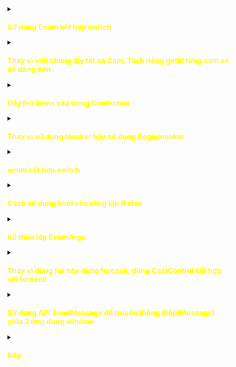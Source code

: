 <details>
<summary><h3 style="color:yellow">Sử dụng Enum kết hợp switch</h3></summary>
 <h3 style = "color : red">Code cũ</h3>

```
foreach (string camName in Enum.GetNames(typeof(eCamName)))
{
    RWFile.RWFilePath = Path.Combine(PathRoot, camName, ConfigName);

    switch (camName)
    {
        case "LoadingPre1":
            WriteCamSetting(camName, ref LoadingPre1);
            WriteCamOffset(camName, ref LoadingPre1);
            WriteCamLaser(camName, ref LoadingPre1);
            break;
        case "LoadingPre2":
            WriteCamSetting(camName, ref LoadingPre2);
            WriteCamOffset(camName, ref LoadingPre2);
            WriteCamLaser(camName, ref LoadingPre2);
            break;
        case "Laser1":
            WriteCamSetting(camName, ref Laser1);
            WriteCamOffset(camName, ref Laser1);
            WriteCamLaser(camName, ref Laser1);
            break;
        case "Laser2":
            WriteCamSetting(camName, ref Laser2);
            WriteCamOffset(camName, ref Laser2);
            WriteCamLaser(camName, ref Laser2);
            break;

        default: break;

    }
}
```

 <h3 style = "color : green">Code mới</h3>

```
string[] camNames = Enum.GetNames(typeof(eCamName));

foreach (string camName in camNames)
{
    RWFile.RWFilePath = Path.Combine(PathRoot, camName, ConfigName);

    CamSetting camSetting;

    switch (camName)
    {
        case "LoadingPre1":
            camSetting = LoadingPre1;
            break;
        case "LoadingPre2":
            camSetting = LoadingPre2;
            break;
        case "Laser1":
            camSetting = Laser1;
            break;
        case "Laser2":
            camSetting = Laser2;
            break;
        default:
            continue;
    }

    WriteCamSetting(camName, ref camSetting);
    WriteCamOffset(camName, ref camSetting);
    WriteCamLaser(camName, ref camSetting);
}
```
 
</details>

<details>
<summary><h3 style="color:yellow">Thay vì viết chung lấy tất cả Cam, Tách riêng getId từng cam sẽ dễ dàng hơn</h3></summary>
 <h3 style = "color : red">Code cũ</h3>

```
public void ReadParameterModelToView()
{
    eCamName camName = (eCamName)cboName.SelectedItem;
    if (camName == eCamName.LoadingPre1)
    {
        ReadCamSettingModelToView(LoadingPre1);
        ReadCamOffsetModelToView(LoadingPre1);
        ReadCamLaserModelToView(LoadingPre1);
    }
    if (camName == eCamName.LoadingPre2)
    {
        ReadCamSettingModelToView(LoadingPre2);
        ReadCamOffsetModelToView(LoadingPre2);
        ReadCamLaserModelToView(LoadingPre2);
    }
    if (camName == eCamName.Laser1)
    {
        ReadCamSettingModelToView(Laser1);
        ReadCamOffsetModelToView(Laser1);
        ReadCamLaserModelToView(Laser1);
    }
    if (camName == eCamName.Laser2)
    {
        ReadCamSettingModelToView(Laser2);
        ReadCamOffsetModelToView(Laser2);
        ReadCamLaserModelToView(Laser2);
    }
}
```

 <h3 style = "color : green">Code mới</h3>
 
```
public void ReadParameterModelToView()
{
    eCamName camName = (eCamName)cboName.SelectedItem;
    CamSetting cam = GetCamSettingByCamName(camName);
    
    if (cam != null)
    {
        ReadCamSettingModelToView(cam);
        ReadCamOffsetModelToView(cam);
        ReadCamLaserModelToView(cam);
    }
}

private CamSetting GetCamSettingByCamName(eCamName camName)
{
    switch (camName)
    {
        case eCamName.LoadingPre1:
            return LoadingPre1;
        case eCamName.LoadingPre2:
            return LoadingPre2;
        case eCamName.Laser1:
            return Laser1;
        case eCamName.Laser2:
            return Laser2;
        default:
            return null;
    }
}
```
 
</details>


<details>
<summary><h3 style="color:yellow">Đẩy list items vào trong Combobox</h3></summary>

 <h3 style = "color : red">Code cũ</h3>

```
cbCamList.Items.Clear();

foreach (string camName in Enum.GetNames(typeof(eCamName)))
{
    cbCamList.Items.Add(camName);
}
```

 <h3 style = "color : green">Code mới</h3>

```
cbCamList.DataSource = Enum.GetValues(typeof(eCamName));
```

</details>

<details>
<summary><h3 style="color:yellow">Thay vì sử dụng Invoker hãy sử dụng BeginInvoker</h3></summary>
 <h3 style = "color : red">Code cũ</h3>

```
if (Recipedgv.InvokeRequired)
{
    Recipedgv.Invoke(new MethodInvoker(delegate
    {
        Recipedgv.Rows.Clear();

        foreach (string name in Enum.GetNames(typeof(eRecipe)))
        {
            Recipedgv.Rows.Add(RcpNo.ToString(), name, 0);
            RcpNo += 1;
        }
    }));
}
else
{
    try 
    {
        Recipedgv.Rows.Clear();
        foreach (var name in Enum.GetNames(typeof(eRecipe)))
        {
            Recipedgv.Rows.Add(RcpNo.ToString(), name, 0);
            RcpNo += 1;
        }
    }
    catch { }
}
```

 <h3 style = "color : green">Code mới</h3>


```
Recipedgv.BeginInvoke(new MethodInvoker(delegate
{
    Recipedgv.Rows.Clear();

    foreach (string name in Enum.GetNames(typeof(eRecipe)))
    {
        Recipedgv.Rows.Add(RcpNo.ToString(), name, 0);
        RcpNo++;
    }
}));
```

</details>

<details>
<summary><h3 style="color:yellow">enum kết hợp switch  </h3></summary>
 <h3 style = "color : red">Code cũ</h3>

```
// Xử lý đảo chiều ảnh
if (CamReverseMode == eImageReverse.None)
{

}
else if (CamReverseMode == eImageReverse.XReverse)
{
    bmpTest.RotateFlip(RotateFlipType.RotateNoneFlipX);
}
else if (CamReverseMode == eImageReverse.YReverse)
{
    bmpTest.RotateFlip(RotateFlipType.RotateNoneFlipY);
}
else if (CamReverseMode == eImageReverse.AllReverse)
{
    bmpTest.RotateFlip(RotateFlipType.RotateNoneFlipXY);
}
else if (CamReverseMode == eImageReverse.Reverse90)
{
    bmpTest.RotateFlip(RotateFlipType.Rotate90FlipX);
}
else if (CamReverseMode == eImageReverse.Reverse270)
{
    bmpTest.RotateFlip(RotateFlipType.Rotate270FlipX);
}
else if (CamReverseMode == eImageReverse.Reverse90XY)
{
    bmpTest.RotateFlip(RotateFlipType.Rotate90FlipXY);
}
else if (CamReverseMode == eImageReverse.Reverse270XY)
{
    bmpTest.RotateFlip(RotateFlipType.Rotate270FlipXY);
}           
```           

 <h3 style = "color : green">Code mới</h3>

```
// Xử lý đảo chiều ảnh
switch (CamReverseMode)
{
    case eImageReverse.None:
        break;
    case eImageReverse.XReverse:
        bmpTest.RotateFlip(RotateFlipType.RotateNoneFlipX);
        break;
    case eImageReverse.YReverse:
        bmpTest.RotateFlip(RotateFlipType.RotateNoneFlipY);
        break;
    case eImageReverse.AllReverse:
        bmpTest.RotateFlip(RotateFlipType.RotateNoneFlipXY);
        break;
    case eImageReverse.Reverse90:
        bmpTest.RotateFlip(RotateFlipType.Rotate90FlipX);
        break;
    case eImageReverse.Reverse270:
        bmpTest.RotateFlip(RotateFlipType.Rotate270FlipX);
        break;
    case eImageReverse.Reverse90XY:
        bmpTest.RotateFlip(RotateFlipType.Rotate90FlipXY);
        break;
    case eImageReverse.Reverse270XY:
        bmpTest.RotateFlip(RotateFlipType.Rotate270FlipXY);
        break;
}
```

</details>


<details>
<summary><h3 style="color:yellow">Cách sử dụng bool vào vòng lặp if else </h3></summary>
 <h3 style = "color : red">Code cũ</h3>

```
private void Live(bool live)
{
    if (live)
    {
        cogDisplay.AutoFit = true;
        imCnt= 0;
        tmrLive.Enabled = live;
        LiveOn = live;
    }
    else
    {
        tmrLive.Enabled = false;
        LiveOn = false;
    }
}    
```

 <h3 style = "color : green">Code mới</h3>

```
private void Live(bool live)
{
    cogDisplay.AutoFit = live;
    imCnt = 0;
    tmrLive.Enabled = live;
    LiveOn = live;
} 
```

</details>

<details>
<summary><h3 style="color:yellow">Kế thừa lớp EventArgs</h3></summary>

```
// Lớp con kế thừa từ EventArgs
public class MyEventArgs : EventArgs
{
    public int Data { get; set; }

    public MyEventArgs(int data)
    {
        Data = data;
    }
}

// Lớp chứa sự kiện
public class MyClass
{
    // Định nghĩa một sự kiện sử dụng lớp con kế thừa từ EventArgs
    public event EventHandler<MyEventArgs> MyEvent;

    public void DoSomething()
    {
        // Gọi sự kiện và truyền dữ liệu thông qua đối tượng MyEventArgs
        OnMyEvent(new MyEventArgs(10));
    }

    protected virtual void OnMyEvent(MyEventArgs e)
    {
        // Kiểm tra xem sự kiện có người đăng ký hay không
        if (MyEvent != null)
        {
            // Gửi sự kiện với đối tượng MyEventArgs
            MyEvent(this, e);
        }
    }
}

// Lớp chứa hàm Main để thử nghiệm
public class Program
{
    public static void Main()
    {
        MyClass myObj = new MyClass();

        // Đăng ký xử lý sự kiện
        myObj.MyEvent += MyEventHandler;

        // Gọi phương thức để kích hoạt sự kiện
        myObj.DoSomething();
    }

    private static void MyEventHandler(object sender, MyEventArgs e)
    {
        // Xử lý sự kiện và truy cập dữ liệu từ đối tượng MyEventArgs
        Console.WriteLine("Data received: " + e.Data);
    }
}
```

```
using System;

// Định nghĩa lớp EmployeeEventArgs kế thừa từ lớp EventArgs
public class EmployeeEventArgs : EventArgs
{
    public Employee Employee { get; }

    public EmployeeEventArgs(Employee employee)
    {
        Employee = employee;
    }
}

// Định nghĩa lớp Employee
public class Employee
{
    public string Name { get; set; }
    public int Age { get; set; }
}

// Đối tượng phát ra sự kiện
public class EmployeeManager
{
    // Khai báo sự kiện với kiểu delegate EventHandler và đối số EmployeeEventArgs
    public event EventHandler<EmployeeEventArgs> EmployeeAdded;

    // Phương thức thêm nhân viên vào danh sách và phát ra sự kiện EmployeeAdded
    public void AddEmployee(Employee employee)
    {
        // Thêm nhân viên vào danh sách

        // Tạo đối tượng EmployeeEventArgs với thông tin nhân viên được truyền vào
        EmployeeEventArgs args = new EmployeeEventArgs(employee);

        // Kiểm tra xem sự kiện có người đăng ký hay không
        if (EmployeeAdded != null)
        {
            // Gửi sự kiện với đối tượng EmployeeEventArgs
            EmployeeAdded(this, args);
        }
    }
}

// Lớp đăng ký và xử lý sự kiện
public class PayrollSystem
{
    public PayrollSystem(EmployeeManager employeeManager)
    {
        // Đăng ký phương thức xử lý sự kiện vào sự kiện EmployeeAdded của đối tượng employeeManager
        employeeManager.EmployeeAdded += CalculateSalary;
    }

    // Phương thức xử lý sự kiện
    private void CalculateSalary(object sender, EmployeeEventArgs e)
    {
        Employee employee = e.Employee;
        // Tính toán lương cho nhân viên và thực hiện các tác vụ khác liên quan

        Console.WriteLine("Tính lương cho nhân viên: " + employee.Name);
    }
}

public class Program
{
    public static void Main(string[] args)
    {
        EmployeeManager employeeManager = new EmployeeManager();
        PayrollSystem payrollSystem = new PayrollSystem(employeeManager);

        // Thêm nhân viên vào hệ thống và kích hoạt sự kiện EmployeeAdded
        Employee employee = new Employee { Name = "John", Age = 30 };
        employeeManager.AddEmployee(employee);

        Console.ReadKey();
    }
}
```

</details>

<details>
<summary><h3 style="color:yellow">Thay vì dùng for hãy dùng foreach, dùng CastControl kết hợp với foreach </h3></summary>
 <h3 style = "color : red">Code cũ</h3>

```
for (int i = 0; i < btnMenu.Length; i++)
{
    btnMenu[i].Click += btnMenu_Click;
}
for (int i = 0; i < btnMenu.Length; i++)
{
    if (btnText == btnMenu[i].Text)
    {
        DisplayChange(btnMenu[i].Name);
        btnMenu[i].ForeColor = Color.Yellow;
    }
    else
        btnMenu[i].ForeColor = Color.White;
}
for (int i = 0; i < pnMenu.Controls.Count; i++)
{
    pnMenu.Controls[i].Visible = btnName.ToLower().Substring(3, btnName.Length - 3)
        == pnMenu.Controls[i].Name.ToLower().Substring(2, pnMenu.Controls[i].Name.Length - 2) ? true : false;
}
```


 <h3 style = "color : green">Code mới</h3>

```
Array.ForEach(btnMenu, btn => btn.Click += btnMenu_Click);
foreach (Button btn in btnMenu)
{
    if (btnText == btn.Text)
    {
        DisplayChange(btn.Name);
        btn.ForeColor = Color.Yellow;
    }
    else
        btn.ForeColor = Color.White;
}
pnMenu.Controls.Cast<Control>().ToList().ForEach(control =>
{
    control.Visible = btnName.ToLower().Substring(3) == control.Name.ToLower().Substring(2);
});
```

</details>

<details>
<summary><h3 style="color:yellow">Sử dụng API SendMessage để truyền thông điệp(Message) giữa 2 ứng dụng window  </h3></summary>
 <h3 style = "color : red">Code cũ (Xây dưng 1 hàm chứa thông điệp )</h3>

```
[DllImport("User32.dll", CharSet = CharSet.Auto, EntryPoint = "ageage")]
public static extern int SendMessage(IntPtr hWnd, Int32 Msg, IntPtr wParam, ref Win32API.COPYDATASTRUCT lParam);
public static class Win32API
{
    public const Int32 WM_COPYDATA = 0x004A;

    public struct COPYDATASTRUCT
    {
        public IntPtr dwData;
        public int cbData;

        [MarshalAs(UnmanagedType.LPStr)]
        public string lpData;
    }
}
private void SendData(string Msg)
{
    if (hwnd == IntPtr.Zero)
    {
        hwnd = FindWindow(null, "BD_IF");
    }
    if (hwnd != IntPtr.Zero)
    {
        Win32API.COPYDATASTRUCT cds = new Win32API.COPYDATASTRUCT();
        cds.dwData = (IntPtr)(1024 + 604);  // default value
        cds.cbData = Encoding.Default.GetBytes(Msg).Length + 1;
        cds.lpData = Msg;
        SendMessage(hwnd, Win32API.WM_COPYDATA, IntPtr.Zero, ref cds);
        SetlbMXLabel(Msg);
        // csLog.LogSave("[MX -> Vision] : " + Msg);
        if (lbMX.Items.Count > 100) lbMX.Items.Clear();
    }
}
```

 <h3 style = "color : green">Code mới (sử dụng Marshal.StringToHGlobalAnsi để chuyển đổi chuỗi Msg thành con trỏ IntPtr)</h3>

```
[DllImport("User32.dll", CharSet = CharSet.Auto, EntryPoint = "SendMessage")]
public static extern int SendMessage(IntPtr hWnd, Int32 Msg, IntPtr wParam, IntPtr lParam);
private void SendData(string Msg)
{
    if (hwnd == IntPtr.Zero)
    {
        hwnd = FindWindow(null, "BD_IF");
    }
    if (hwnd != IntPtr.Zero)
    {
        IntPtr msgPtr = Marshal.StringToHGlobalAnsi(Msg);
        try
        {
            SendMessage(hwnd, Win32API.WM_COPYDATA, IntPtr.Zero, msgPtr);
            SetlbMXLabel(Msg);
            if (lbMX.Items.Count > 100) lbMX.Items.Clear();
        }
        finally
        {
            Marshal.FreeHGlobal(msgPtr);
        }
    }
}
```

</details>

<details>
<summary><h3 style="color:yellow">Đẩy </h3></summary>
 <h3 style = "color : red">Code cũ</h3>

 <h3 style = "color : green">Code mới</h3>


</details>

